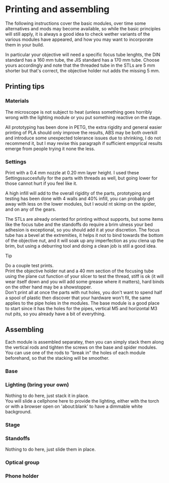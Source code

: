 # Printing and assembling

The following instructions cover the basic modules, over time some alternatives and mods may become available, so while the basic principles will still apply, it is always a good idea to check wether variants of the various modules have appeared, and how you may want to incorporate them in your build.

In particular your objective will need a specific focus tube lenghts, the DIN standard has a 160 mm tube, the JIS standard has a 170 mm tube. Choose yours accordingly and note that the threaded tube in the STLs are 5 mm shorter but that's correct, the objective holder nut adds the missing 5 mm.

## Printing tips

### Materials

The microscope is not subject to heat (unless something goes horribly wrong with the lighting module or you put something reactive on the stage.

All prototyping has been done in PETG, the extra rigidity and general easier printing of PLA should only improve the results, ABS may be both overkill and introduce some unexpected tolerance issues due to shrinking, I do not recommend it, but I may revise this paragraph if sufficient empyrical results emerge from people trying it none the less.

### Settings

Print with a 0.4 mm nozzle at 0.20 mm layer height.
I used these Settingssuccesfully for the parts with threads as well, but going lower for those cannot hurt if you feel like it.  

A high infill will add to the overall rigidity of the parts, prototyping and testing has been done with 4 walls and 40% infill, you can probably get away with less on the lower modules, but I would nt skimp on the spider, and on any of the gears. 

The STLs are already oriented for printing without supports, but some items like the focus tube and the standoffs do require a brim ulness your bed adhesion is exceptional, so you should add it at your discretion.
The focus tube has a bevel at the extremities, it helps it not to bind towards the bottom of the objective nut, and it will soak up any imperfection as you clena up the brim, but using a deburring tool and doing a clean job is still a good idea.

>[!TIP] 
>Do a couple test prints.  
>Print the objective holder nut and a 40 mm section of the focusing tube using the plane cut function of your slicer to test the thread, stiff is ok (it will wear itself down and you will add some grease where it matters), hard binds on the other hand may be a showstopper.   
>Don't print all at once the parts with nut holes, you don't want to spend half a spool of plastic then discover that your hardware won't fit, the same applies to the pipe holes in the modules. The base module is a good place to start since it has the holes for the pipes, vertical M5 and horizontal M3 nut pits, so you already have a bit of everything.

## Assembling

Each module is assembled separatey, then you can simply stack them along the vertical rods and tighten the screws on the base and spider modules.
You can use one of the rods to "break in" the holes of each module beforehand, so that the stacking will be smoother.

### Base

### Lighting (bring your own)

Nothing to do here, just stack it in place.   
You will slide a cellphone here to provide the lighting, either with the torch or with a browser open on 'about:blank' to have a dimmable white background.

### Stage

### Standoffs

Nothing to do here, just slide them in place.

### Optical group

### Phone holder